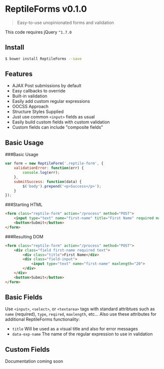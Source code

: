 # ReptileForms v0.1.0
> Easy-to-use unopinionated forms and validation

This code requires jQuery `^1.7.0`

## Install
```sh
$ bower install ReptileForms --save
```

## Features
- AJAX Post submissions by default
 - Easy callbacks to override
- Built-in validation
 - Easily add custom regular expressions
- OOCSS Approach
 - Structure Styles Supplied
- Just use common `<input>` fields as usual
- Easily build custom fields with custom validation
 - Custom fields can include "composite fields"

## Basic Usage
###Basic Usage
```js
var form = new ReptileForm('.reptile-form', {
	validationError: function(err) {
		console.log(err);
	},
	submitSuccess: function(data) {
		$('body').prepend('<p>Success</p>');
	}
});
```
###Starting HTML
```html
<form class="reptile-form" action="/process" method="POST">
	<input type="text" name="first-name" title="First Name" required maxlength="20">
	<button>Submit</button>
</form>
```
###Resulting DOM
```html
<form class="reptile-form" action="/process" method="POST">
	<div class="field first-name required text">
		<div class="title">First Name</div>
		<div class="field-input">
			<input type="text" name="first-name" maxlength="20">
		</div>
	</div>
	<button>Submit</button>
</form>
```
## Basic Fields
Use `<input>`, `<select>`, or `<textarea>` tags with standard attribtues such as `name` (required), `type`, `reqired`, `maxlength`, etc...
Also use these attributes for additional ReptileForms functionality:
- `title` Will be used as a visual title and also for error messages
- `data-exp-name` The name of the regular expression to use in validation

## Custom Fields
Documentation coming soon